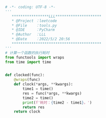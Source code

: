 
<BlogInfo title="77.tools" author="白日梦想猿" pv=0 read_times=0 pre_cost_time=0分31秒 category="leetcode" tag_list="['leetcode']" create_time="2022.05.02 20:56:56" update_time="2022.05.02 20:57:27" />

```python
# -*- coding: UTF-8 -*-
'''
   *****************LLL*********************
   * @Project ：leetcode                       
   * @File    ：tools.py                  
   * @IDE     ：PyCharm             
   * @Author  ：LLL                         
   * @Date    ：2022/5/2 20:56             
   *****************************************
'''
# 计算一个函数的执行耗时
from functools import wraps
from time import time


def clocked(func):
    @wraps(func)
    def clock(*args, **kwargs):
        time1 = time()
        res = func(*args, **kwargs)
        time2 = time()
        print(f'耗时：{time2 - time1}。')
        return res
    return clock
```
